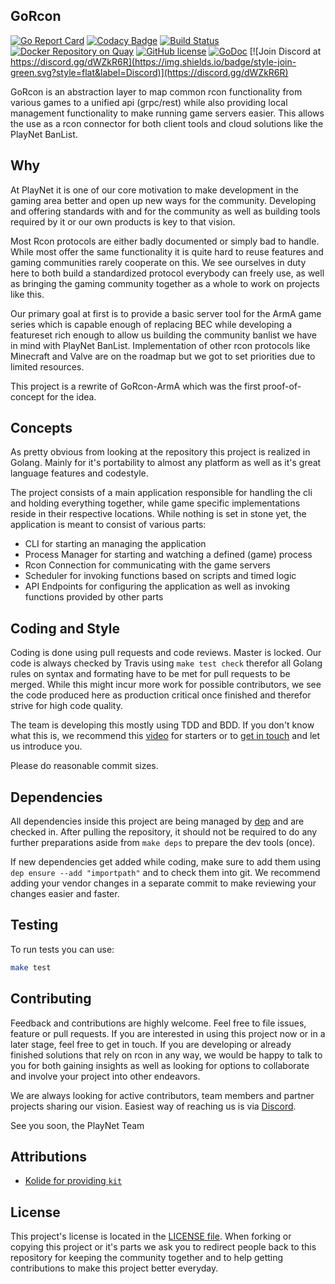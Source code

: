 ## GoRcon
[![Go Report Card](https://goreportcard.com/badge/github.com/playnet-public/gorcon)](https://goreportcard.com/report/github.com/playnet-public/gorcon)
[![Codacy Badge](https://api.codacy.com/project/badge/Grade/513590eff4e54095a25b66bf65bd1323)](https://www.codacy.com/app/playnet/gorcon?utm_source=github.com&amp;utm_medium=referral&amp;utm_content=playnet-public/gorcon&amp;utm_campaign=Badge_Grade)
[![Build Status](https://travis-ci.org/playnet-public/gorcon.svg?branch=master)](https://travis-ci.org/playnet-public/gorcon)
[![Docker Repository on Quay](https://quay.io/repository/playnet/gorcon/status "Docker Repository on Quay")](https://quay.io/repository/playnet/gorcon)
[![GitHub license](https://img.shields.io/badge/license-AGPL-blue.svg)](https://raw.githubusercontent.com/playnet-public/gorcon/master/LICENSE)
[![GoDoc](https://img.shields.io/badge/godoc-reference-blue.svg)](https://godoc.org/github.com/playnet-public/gorcon)
[![Join Discord at https://discord.gg/dWZkR6R](https://img.shields.io/badge/style-join-green.svg?style=flat&label=Discord)](https://discord.gg/dWZkR6R)

GoRcon is an abstraction layer to map common rcon functionality from various games to a unified api (grpc/rest) while also providing local management functionality to make running game servers easier.
This allows the use as a rcon connector for both client tools and cloud solutions like the PlayNet BanList.

## Why

At PlayNet it is one of our core motivation to make development in the gaming area better and open up new ways for the community.
Developing and offering standards with and for the community as well as building tools required by it or our own products is key to that vision.

Most Rcon protocols are either badly documented or simply bad to handle. While most offer the same functionality it is quite hard to reuse features and gaming communities rarely cooperate on this.
We see ourselves in duty here to both build a standardized protocol everybody can freely use, as well as bringing the gaming community together as a whole to work on projects like this.

Our primary goal at first is to provide a basic server tool for the ArmA game series which is capable enough of replacing BEC while developing a featureset rich enough to allow us building the community banlist we have in mind with PlayNet BanList.
Implementation of other rcon protocols like Minecraft and Valve are on the roadmap but we got to set priorities due to limited resources.

This project is a rewrite of GoRcon-ArmA which was the first proof-of-concept for the idea.

## Concepts

As pretty obvious from looking at the repository this project is realized in Golang. Mainly for it's portability to almost any platform as well as it's great language features and codestyle.

The project consists of a main application responsible for handling the cli and holding everything together, while game specific implementations reside in their respective locations.
While nothing is set in stone yet, the application is meant to consist of various parts:
* CLI for starting an managing the application
* Process Manager for starting and watching a defined (game) process
* Rcon Connection for communicating with the game servers
* Scheduler for invoking functions based on scripts and timed logic
* API Endpoints for configuring the application as well as invoking functions provided by other parts

## Coding and Style

Coding is done using pull requests and code reviews. Master is locked.
Our code is always checked by Travis using `make test check` therefor all Golang rules on syntax and formating have to be met for pull requests to be merged.
While this might incur more work for possible contributors, we see the code produced here as production critical once finished and therefor strive for high code quality.

The team is developing this mostly using TDD and BDD. If you don't know what this is, we recommend this [video](https://www.youtube.com/watch?v=uFXfTXSSt4I) for starters or to [get in touch](https://discord.gg/dWZkR6R) and let us introduce you.

Please do reasonable commit sizes.

## Dependencies
All dependencies inside this project are being managed by [dep](https://github.com/golang/dep) and are checked in.
After pulling the repository, it should not be required to do any further preparations aside from `make deps` to prepare the dev tools (once).

If new dependencies get added while coding, make sure to add them using `dep ensure --add "importpath"` and to check them into git.
We recommend adding your vendor changes in a separate commit to make reviewing your changes easier and faster.

## Testing
To run tests you can use:
```bash
make test
```

## Contributing

Feedback and contributions are highly welcome. Feel free to file issues, feature or pull requests.
If you are interested in using this project now or in a later stage, feel free to get in touch.
If you are developing or already finished solutions that rely on rcon in any way, we would be happy to talk to you for both gaining insights as well as looking for options to collaborate and involve your project into other endeavors.

We are always looking for active contributors, team members and partner projects sharing our vision.
Easiest way of reaching us is via [Discord](https://discord.gg/dWZkR6R).

See you soon,
the PlayNet Team

## Attributions

* [Kolide for providing `kit`](https://github.com/kolide/kit)

## License

This project's license is located in the [LICENSE file](LICENSE).
When forking or copying this project or it's parts we ask you to redirect people back to this repository for keeping the community together and to help getting contributions to make this project better everyday.